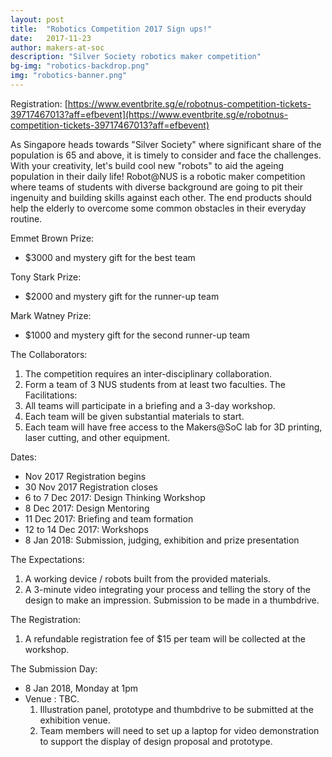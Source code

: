 ```yaml
---
layout: post
title:  "Robotics Competition 2017 Sign ups!"
date:   2017-11-23
author: makers-at-soc
description: "Silver Society robotics maker competition"
bg-img: "robotics-backdrop.png"
img: "robotics-banner.png"
---
```


Registration: [https://www.eventbrite.sg/e/robotnus-competition-tickets-39717467013?aff=efbevent](https://www.eventbrite.sg/e/robotnus-competition-tickets-39717467013?aff=efbevent)

As Singapore heads towards "Silver Society" where significant share of the population is 65 and above, it is timely to consider and face the challenges. With your creativity, let's build cool new "robots" to aid the ageing population in their daily life!
Robot@NUS is a robotic maker competition where teams of students with diverse background are going to pit their ingenuity and building skills against each other. The end products should help the elderly to overcome some common obstacles in their everyday routine.

Emmet Brown Prize:
- $3000 and mystery gift for the best team

Tony Stark Prize:
- $2000 and mystery gift for the runner-up team

Mark Watney Prize:
- $1000 and mystery gift for the second runner-up team

The Collaborators:
1. The competition requires an inter-disciplinary collaboration.
2. Form a team of 3 NUS students from at least two faculties.
The Facilitations:
1. All teams will participate in a briefing and a 3-day workshop.
2. Each team will be given substantial materials to start.
3. Each team will have free access to the Makers@SoC lab for 3D printing, laser cutting, and other equipment.

Dates:
- Nov 2017 Registration begins
- 30 Nov 2017 Registration closes
- 6 to 7 Dec 2017: Design Thinking Workshop
- 8 Dec 2017: Design Mentoring
- 11 Dec 2017: Briefing and team formation
- 12 to 14 Dec 2017: Workshops
- 8 Jan 2018: Submission, judging, exhibition and prize presentation

The Expectations:
1. A working device / robots built from the provided materials.
2. A 3-minute video integrating your process and telling the story of the design to make an impression. Submission to be made in a thumbdrive.

The Registration:
1. A refundable registration fee of $15 per team will be collected at the workshop.

The Submission Day:
- 8 Jan 2018, Monday at 1pm
- Venue : TBC.
  1. Illustration panel, prototype and thumbdrive to be submitted at the exhibition venue.
  2. Team members will need to set up a laptop for video demonstration to support the display of design proposal and prototype.
